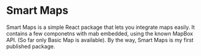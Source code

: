 # Smart Maps

Smart Maps is a simple React package that lets you integrate maps easily.
It contains a few componetns with mab embedded, using the known MapBox API. (So far only Basic Map is available).
By the way, Smart Maps is my first published package.
